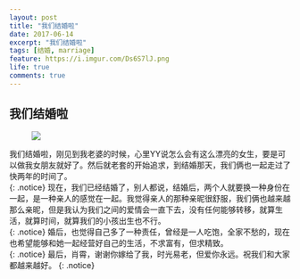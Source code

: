 ```yaml
---
layout: post
title: "我们结婚啦"
date: 2017-06-14
excerpt: "我们结婚啦"
tags: [结婚, marriage]
feature: https://i.imgur.com/Ds6S7lJ.png
life: true
comments: true
---
```

## 我们结婚啦
<figure>
	<a href="{{ site.staticUrl }}/image/jpg/marriage.JPG"><img src="{{ site.staticUrl }}/image/jpg/marriage.JPG" /></a>
</figure>

我们结婚啦，刚见到我老婆的时候，心里YY说怎么会有这么漂亮的女生，要是可以做我女朋友就好了。然后就老套的开始追求，到结婚那天，我们俩也一起走过了快两年的时间了。<br/>
{: .notice}
现在，我们已经结婚了，别人都说，结婚后，两个人就要换一种身份在一起，是一种亲人的感觉在一起。我觉得亲人的那种亲昵很舒服，我们俩也越来越那么亲昵，但是我认为我们之间的爱情会一直下去，没有任何能够转移，就算生活，就算时间，就算我们的小孩出生也不行。<br/>
{: .notice}
婚后，也觉得自己多了一种责任，曾经是一人吃饱，全家不愁的，现在也希望能够和她一起经营好自己的生活，不求富有，但求精致。<br/>
{: .notice}
最后，肖霄，谢谢你嫁给了我，时光易老，但爱你永远。祝我们和大家都越来越好。
{: .notice}

